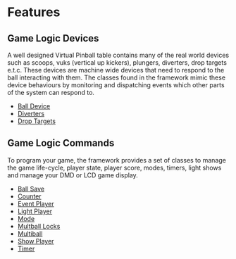 # Features

## Game Logic Devices

A well designed Virtual Pinball table contains many of the real world devices such as scoops, vuks (vertical up kickers), plungers, diverters, drop targets e.t.c. These devices are machine wide devices that need to respond to the ball interacting with them. The classes found in the framework mimic these device behaviours by monitoring and dispatching events which other parts of the system can respond to.

- [Ball Device](ball-device.md)
- [Diverters](diverter.md)
- [Drop Targets](drop-target.md)

## Game Logic Commands

To program your game, the framework provides a set of classes to manage the game life-cycle, player state, player score, modes, timers, light shows and manage your DMD or LCD game display.

- [Ball Save](ball-save.md)
- [Counter](counter.md)
- [Event Player](event-player.md)
- [Light Player](light-player.md)
- [Mode](mode.md)
- [Multball Locks](multiball-locks.md)
- [Multiball](multiball.md)
- [Show Player](show-player.md)
- [Timer](timer.md)

